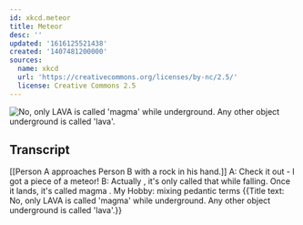 ```yaml
---
id: xkcd.meteor
title: Meteor
desc: ''
updated: '1616125521438'
created: '1407481200000'
sources:
  name: xkcd
  url: 'https://creativecommons.org/licenses/by-nc/2.5/'
  license: Creative Commons 2.5
---
```

![No, only LAVA is called 'magma' while underground. Any other object underground is called 'lava'.](https://imgs.xkcd.com/comics/meteor.png)

## Transcript
[[Person A approaches Person B with a rock in his hand.]]
A: Check it out - I got a piece of a meteor!
B: 
Actually
, it's only called that while falling. Once it lands, it's called 
magma
. 
My Hobby: mixing pedantic terms
{{Title text: No, only LAVA is called 'magma' while underground. Any other object underground is called 'lava'.}}
